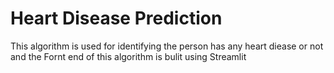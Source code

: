 # Heart Disease Prediction
This algorithm is used for identifying the person has any heart diease or not and the Fornt end of this algorithm is bulit using Streamlit
